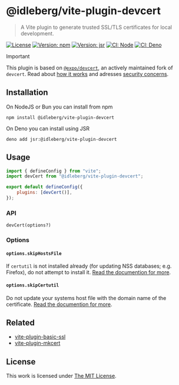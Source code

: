 # @idleberg/vite-plugin-devcert

> A Vite plugin to generate trusted SSL/TLS certificates for local development.

[![License](https://img.shields.io/github/license/idleberg/vite-plugin-devcert?color=blue&style=for-the-badge)](https://github.com/idleberg/vite-plugin-devcert/blob/main/LICENSE)
[![Version: npm](https://img.shields.io/npm/v/@idleberg/vite-plugin-devcert?style=for-the-badge)](https://www.npmjs.org/package/@idleberg/vite-plugin-devcert)
[![Version: jsr](https://img.shields.io/jsr/v/@idleberg/vite-plugin-devcert?style=for-the-badge)](https://jsr.io/@idleberg/vite-plugin-devcert)
[![CI: Node](https://img.shields.io/github/actions/workflow/status/idleberg/vite-plugin-devcert/node.yml?logo=nodedotjs&logoColor=white&style=for-the-badge)](https://github.com/idleberg/vite-plugin-devcert/actions/workflows/node.yml)
[![CI: Deno](https://img.shields.io/github/actions/workflow/status/idleberg/vite-plugin-devcert/deno.yml?logo=deno&logoColor=white&style=for-the-badge)](https://github.com/idleberg/vite-plugin-devcert/actions/workflows/deno.yml)

> [!IMPORTANT]
> This plugin is based on [`@expo/devcert`](https://www.npmjs.com/package/@expo/devcert), an actively maintained fork of `devcert`. Read about [how it works](https://github.com/expo/devcert/tree/master?tab=readme-ov-file#how-it-works) and adresses [security concerns](https://github.com/expo/devcert/tree/master?tab=readme-ov-file#security-concerns).

## Installation

On NodeJS or Bun you can install from npm

```shell
npm install @idleberg/vite-plugin-devcert
```

On Deno you can install using JSR

```shell
deno add jsr:@idleberg/vite-plugin-devcert
```

## Usage

```javascript
import { defineConfig } from "vite";
import devCert from "@idleberg/vite-plugin-devcert";

export default defineConfig({
	plugins: [devCert()],
});
```

### API

`devCert(options?)`

### Options

#### `options.skipHostsFile`

If `certutil` is not installed already (for updating NSS databases; e.g. Firefox), do not attempt to install it. [Read the documention for more](https://github.com/expo/devcert#skiphostsfile).

#### `options.skipCertutil`

Do not update your systems host file with the domain name of the certificate. [Read the documention for more](https://github.com/expo/devcert#skipcertutil).

## Related

- [vite-plugin-basic-ssl](https://github.com/vitejs/vite-plugin-basic-ssl)
- [vite-plugin-mkcert](https://github.com/vite-plugin/vite-plugin-mkcert)

## License

This work is licensed under [The MIT License](LICENSE).
